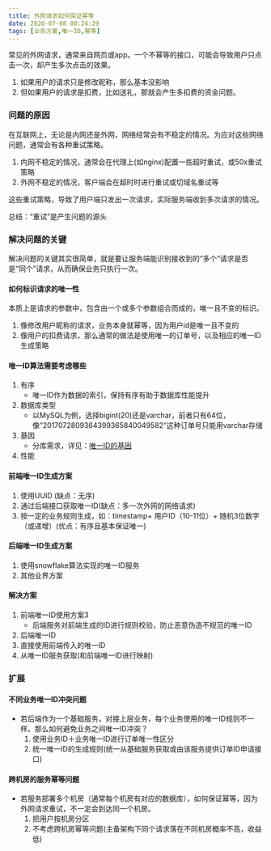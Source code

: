 ```yaml
---
title: 外网请求如何保证幂等
date: 2020-07-08 00:24:29
tags: [业务方案,唯一ID,幂等]
---
```




常见的外网请求，通常来自网页或app。一个不幂等的接口，可能会导致用户只点击一次，却产生多次点击的效果。
1. 如果用户的请求只是修改昵称，那么基本没影响
2. 但如果用户的请求是扣费，比如送礼，那就会产生多扣费的资金问题。

###  问题的原因
在互联网上，无论是内网还是外网，网络经常会有不稳定的情况。为应对这些网络问题，通常会有各种重试策略。
1. 内网不稳定的情况，通常会在代理上(如nginx)配置一些超时重试，或50x重试策略
2. 外网不稳定的情况，客户端会在超时时进行重试或切域名重试等

这些重试策略，导致了用户端只发出一次请求，实际服务端收到多次请求的情况。

总结：“重试”是产生问题的源头

###  解决问题的关键
解决问题的关键其实很简单，就是要让服务端能识别接收到的“多个”请求是否是“同个”请求，从而确保业务只执行一次。

#### 如何标识请求的唯一性
本质上是请求的参数中，包含由一个或多个参数组合而成的，唯一且不变的标识。
1. 像修改用户昵称的请求，业务本身就幂等，因为用户id是唯一且不变的
2. 像用户的扣费请求，那么通常的做法是使用唯一的订单号，以及相应的唯一ID生成策略

#### 唯一ID算法需要考虑哪些
1. 有序
	- 唯一ID作为数据的索引，保持有序有助于数据库性能提升
2. 数据库类型
	- 以MySQL为例，选择bigint(20)还是varchar，前者只有64位，像”2017072809364399365840049582“这种订单号只能用varchar存储
3. 基因
	- 分库需求，详见：[唯一ID的基因](https://kingson4wu.github.io/2020/07/07/20200707-%E5%94%AF%E4%B8%80ID%E7%9A%84%E5%9F%BA%E5%9B%A0/)
4. 性能

#### 前端唯一ID生成方案
1. 使用UUID (缺点：无序)
2. 通过后端接口获取唯一ID(缺点：多一次外网的网络请求)
3. 按一定的业务规则生成，如：timestamp+ 用户ID（10-11位）+ 随机3位数字（或递增）(优点：有序且基本保证唯一)

#### 后端唯一ID生成方案
1. 使用snowflake算法实现的唯一ID服务
2. 其他业界方案

#### 解决方案
1. 前端唯一ID使用方案3
   - 后端服务对前端生成的ID进行规则校验，防止恶意伪造不规范的唯一ID
2. 后端唯一ID
  1. 直接使用前端传入的唯一ID
  2. 从唯一ID服务获取(和前端唯一ID进行映射)


### 扩展

#### 不同业务唯一ID冲突问题
+ 若后端作为一个基础服务，对接上层业务，每个业务使用的唯一ID规则不一样。那么如何避免业务之间唯一ID冲突？
	1. 使用业务ID＋业务唯一ID进行订单唯一性区分
	2. 统一唯一ID的生成规则(统一从基础服务获取或由该服务提供订单ID申请接口)

#### 跨机房的服务幂等问题
+ 若服务部署多个机房（通常每个机房有对应的数据库），如何保证幂等，因为外网请求重试，不一定会到达同一个机房。
	1. 把用户按机房分区
	2. 不考虑跨机房幂等问题(主备架构下同个请求落在不同机房概率不高，收益低)
